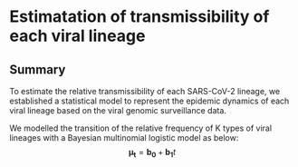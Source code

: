 # Estimatation of transmissibility of each viral lineage

<script type="text/javascript" async src="https://cdnjs.cloudflare.com/ajax/libs/mathjax/2.7.7/MathJax.js?config=TeX-MML-AM_CHTML">
</script>
<script type="text/x-mathjax-config">
 MathJax.Hub.Config({
 tex2jax: {
 inlineMath: [['$', '$'] ],
 displayMath: [ ['$$','$$'], ["\\[","\\]"] ]
 }
 });
</script>

## Summary
To estimate the relative transmissibility of each SARS-CoV-2 lineage, we established a statistical model to represent the epidemic dynamics of each viral lineage based on the viral genomic surveillance data.

We modelled the transition of the relative frequency of K types of viral lineages with a Bayesian multinomial logistic model as below:
$$ \bm{\mu_t} = \bm{b_0} + \bm{b_1} t $$










